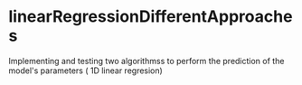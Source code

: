 # linearRegressionDifferentApproaches
Implementing and testing two algorithmss to perform the prediction of the model's parameters ( 1D linear regresion)

